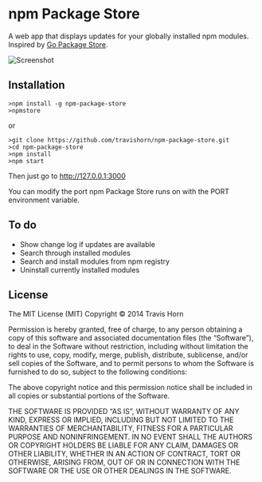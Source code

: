 # npm Package Store

A web app that displays updates for your globally installed npm modules. Inspired by [Go Package Store](https://github.com/shurcooL/Go-Package-Store).

![Screenshot](http://i.imgur.com/MIvjI7t.png)

## Installation

    >npm install -g npm-package-store
    >npmstore

or

    >git clone https://github.com/travishorn/npm-package-store.git
    >cd npm-package-store
    >npm install
    >npm start

Then just go to http://127.0.0.1:3000

You can modify the port npm Package Store runs on with the PORT environment variable.

## To do

- Show change log if updates are available
- Search through installed modules
- Search and install modules from npm registry
- Uninstall currently installed modules

## License

The MIT License (MIT)
Copyright © 2014 Travis Horn

Permission is hereby granted, free of charge, to any person obtaining a copy of this software and associated documentation files (the “Software”), to deal in the Software without restriction, including without limitation the rights to use, copy, modify, merge, publish, distribute, sublicense, and/or sell copies of the Software, and to permit persons to whom the Software is furnished to do so, subject to the following conditions:

The above copyright notice and this permission notice shall be included in all copies or substantial portions of the Software.

THE SOFTWARE IS PROVIDED “AS IS”, WITHOUT WARRANTY OF ANY KIND, EXPRESS OR IMPLIED, INCLUDING BUT NOT LIMITED TO THE WARRANTIES OF MERCHANTABILITY, FITNESS FOR A PARTICULAR PURPOSE AND NONINFRINGEMENT. IN NO EVENT SHALL THE AUTHORS OR COPYRIGHT HOLDERS BE LIABLE FOR ANY CLAIM, DAMAGES OR OTHER LIABILITY, WHETHER IN AN ACTION OF CONTRACT, TORT OR OTHERWISE, ARISING FROM, OUT OF OR IN CONNECTION WITH THE SOFTWARE OR THE USE OR OTHER DEALINGS IN THE SOFTWARE.

